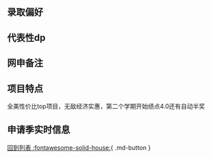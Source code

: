 ## 录取偏好

## 代表性dp

## 网申备注

## 项目特点
全美性价比top项目，无敌经济实惠，第二个学期开始绩点4.0还有自动半奖
## 申请季实时信息

[回到列表 :fontawesome-solid-house:](选校梯度.md){ .md-button }
